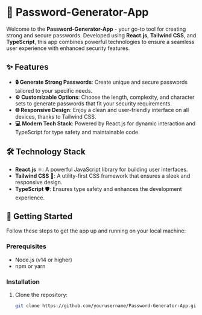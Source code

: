 # 🔐 Password-Generator-App

Welcome to the **Password-Generator-App** - your go-to tool for creating strong and secure passwords. Developed using **React.js**, **Tailwind CSS**, and **TypeScript**, this app combines powerful technologies to ensure a seamless user experience with enhanced security features.

## ✨ Features

- **🔒 Generate Strong Passwords**: Create unique and secure passwords tailored to your specific needs.
- **⚙️ Customizable Options**: Choose the length, complexity, and character sets to generate passwords that fit your security requirements.
- **🌐 Responsive Design**: Enjoy a clean and user-friendly interface on all devices, thanks to Tailwind CSS.
- **💻 Modern Tech Stack**: Powered by React.js for dynamic interaction and TypeScript for type safety and maintainable code.

## 🛠️ Technology Stack

- **React.js** ⚛️: A powerful JavaScript library for building user interfaces.
- **Tailwind CSS** 🎨: A utility-first CSS framework that ensures a sleek and responsive design.
- **TypeScript** 🛡️: Ensures type safety and enhances the development experience.

## 🚀 Getting Started

Follow these steps to get the app up and running on your local machine:

### Prerequisites

- Node.js (v14 or higher)
- npm or yarn

### Installation

1. Clone the repository:

   ```bash
   git clone https://github.com/yourusername/Password-Generator-App.git
